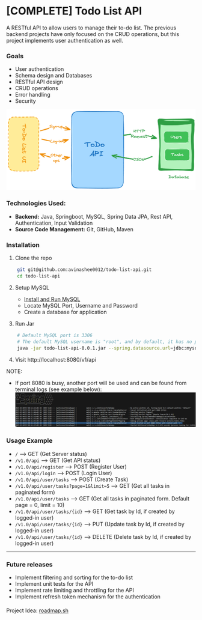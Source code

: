 # [COMPLETE] Todo List API

A RESTful API to allow users to manage their to-do list. The previous backend projects have only focused on the CRUD operations, but this project implements user authentication as well.

### Goals
- User authentication
- Schema design and Databases
- RESTful API design
- CRUD operations
- Error handling
- Security

![Data Flow](images/data_flow.png)

### Technologies Used:
- **Backend:** Java, Springboot, MySQL, Spring Data JPA, Rest API, Authentication, Input Validation
- **Source Code Management:** Git, GitHub, Maven

### Installation
1. Clone the repo
```bash
    git git@github.com:avinashee0012/todo-list-api.git
    cd todo-list-api
```
2. Setup MySQL
    - [Install and Run MySQL](https://dev.mysql.com/doc/mysql-getting-started/en/)
    - Locate MySQL Port, Username and Password
    - Create a database for application

3. Run Jar
```bash
    # Default MySQL port is 3306
    # The default MySQL username is "root", and by default, it has no password on a fresh installation.
    java -jar todo-list-api-0.0.1.jar --spring.datasource.url=jdbc:mysql://localhost:<MySQL_PORT>/<DATABASE_NAME> --spring.datasource.username=<MYSQL_USERNAME> --spring.datasource.password=<MySQL_PASSWORD>
```
4. Visit http://localhost:8080/v1/api

NOTE: 
- If port 8080 is busy, another port will be used and can be found from terminal logs (see example below):
![Tomcat_Port_Find_Screenshot](images/Tomcat_Port_Find_Screenshot.png)

### Usage Example
- <code>/</code> --> GET (Get Server status)
- <code>/v1.0/api</code> --> GET (Get API status)
- <code>/v1.0/api/register</code> --> POST (Register User)
- <code>/v1.0/api/login</code> --> POST (Login User)
- <code>/v1.0/api/user/tasks</code> --> POST (Create Task)
- <code>/v1.0/api/user/tasks?page=1&limit=5</code> --> GET (Get all tasks in paginated form)
- <code>/v1.0/api/user/tasks</code> --> GET (Get all tasks in paginated form. Default page = 0, limit = 10)
- <code>/v1.0/api/user/tasks/{id}</code> --> GET (Get task by Id, if created by logged-in user)
- <code>/v1.0/api/user/tasks/{id}</code> --> PUT (Update task by Id, if created by logged-in user)
- <code>/v1.0/api/user/tasks/{id}</code> --> DELETE (Delete task by Id, if created by logged-in user)

_____

### Future releases
- Implement filtering and sorting for the to-do list
- Implement unit tests for the API
- Implement rate limiting and throttling for the API
- Implement refresh token mechanism for the authentication

####
Project Idea: [roadmap.sh](https://roadmap.sh/projects/todo-list-api)